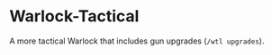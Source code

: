 Warlock-Tactical
================

A more tactical Warlock that includes gun upgrades (``` /wtl upgrades ```).
